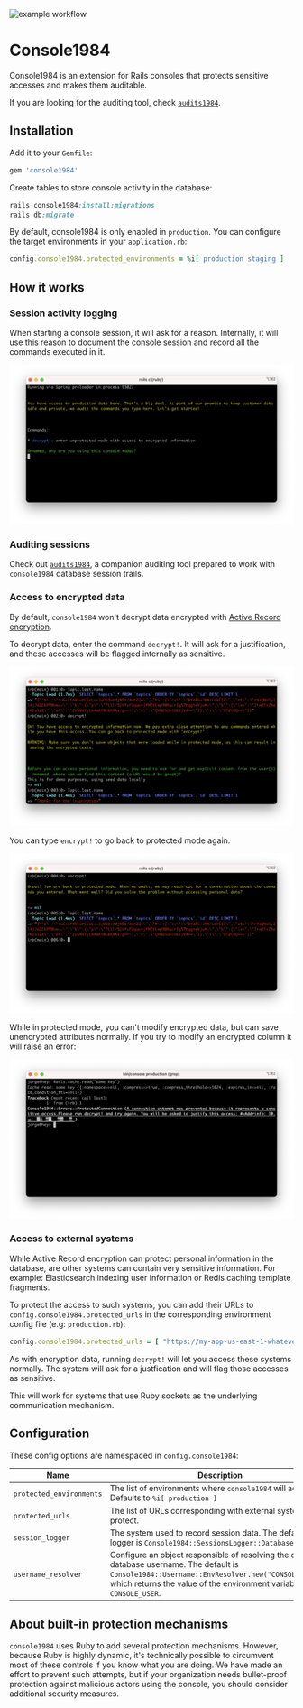 ![example workflow](https://github.com/basecamp/console1984/actions/workflows/build.yml/badge.svg)

# Console1984

Console1984 is an extension for Rails consoles that protects sensitive accesses and makes them auditable.

If you are looking for the auditing tool, check [`audits1984`](https://github.com/basecamp/audits1984).

## Installation

Add it to your `Gemfile`:

```ruby
gem 'console1984'
```

Create tables to store console activity in the database:

```ruby
rails console1984:install:migrations
rails db:migrate
```

By default, console1984 is only enabled in `production`. You can configure the target environments in your `application.rb`:

```ruby
config.console1984.protected_environments = %i[ production staging ]
```

## How it works

### Session activity logging

When starting a console session, it will ask for a reason. Internally, it will use this reason to document the console session and record all the commands executed in it.

![console-session-reason](docs/images/console-session-reason.png)

### Auditing sessions

Check out [`audits1984`](https://github.com/basecamp/audits1984), a companion auditing tool prepared to work with `console1984` database session trails.

### Access to encrypted data

By default, `console1984` won't decrypt data encrypted with [Active Record encryption](https://edgeguides.rubyonrails.org/active_record_encryption.html).

To decrypt data, enter the command `decrypt!`. It will ask for a justification, and these accesses will be flagged internally as sensitive.

![console-session-reason](docs/images/console-decrypt.png)

You can type `encrypt!` to go back to protected mode again.

![console-session-reason](docs/images/console-encrypt.png)

While in protected mode, you can't modify encrypted data, but can save unencrypted attributes normally. If you try to modify an encrypted column it will raise an error:

![console-session-reason](docs/images/console-protect-urls.png)

### Access to external systems

While Active Record encryption can protect personal information in the database, are other systems can contain very sensitive information. For example: Elasticsearch indexing user information or Redis caching template fragments.

To protect the access to such systems, you can add their URLs to `config.console1984.protected_urls` in the corresponding environment config file (e.g: `production.rb`):

```ruby
config.console1984.protected_urls = [ "https://my-app-us-east-1-whatever.us-east-1.es.amazonaws.com", "redis://my-app-cache-1.whatever.cache.amazonaws.com:6379" ]
```

As with encryption data, running `decrypt!` will let you access these systems normally. The system will ask for a justfication and will flag those accesses as sensitive.

This will work for systems that use Ruby sockets as the underlying communication mechanism.

## Configuration

These config options are namespaced in `config.console1984`:

| Name                     | Description                                                  |
| ------------------------ | ------------------------------------------------------------ |
| `protected_environments` | The list of environments where `console1984` will act on. Defaults to `%i[ production ]` |
| `protected_urls`         | The list of URLs corresponding with external systems to protect. |
| `session_logger`         | The system used to record session data. The default logger is `Console1984::SessionsLogger::Database`. |
| `username_resolver`      | Configure an object responsible of resolving the current database username. The default is `Console1984::Username::EnvResolver.new("CONSOLE_USER")`, which returns the value of the environment variable `CONSOLE_USER`. |

## About built-in protection mechanisms

`console1984` uses Ruby to add several protection mechanisms. However, because Ruby is highly dynamic, it's technically possible to circumvent most of these controls if you know what you are doing. We have made an effort to prevent such attempts, but if your organization needs bullet-proof protection against malicious actors using the console, you should consider additional security measures.

